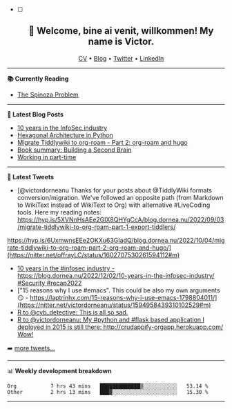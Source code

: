   - [ ] <h2 align="center">👋 Welcome, bine ai venit, willkommen! My name is Victor. </h2>
                            <p align="center">
                            <a href="https://dornea.nu/cv">CV</a> •
                            <a href="https://blog.dornea.nu">Blog</a> •
                            <a href="https://twitter.com/victordorneanu">Twitter</a> •
                            <a href="https://www.linkedin.com/in/victor-dorneanu/">LinkedIn</a> 
                            </p>

  <!--
  **dorneanu/dorneanu** is a ✨ _special_ ✨ repository because its `README.md` (this file) appears on your GitHub profile.

  Here are some ideas to get you started:

  - 🔭 I’m currently working on ...
  - 🌱 I’m currently learning ...
  - 👯 I’m looking to collaborate on ...
  - 🤔 I’m looking for help with ...
  - 💬 Ask me about ...
  - 📫 How to reach me: ...
  - 😄 Pronouns: ...
  - ⚡ Fun fact: ...
  -->

  ---

  **📚 Currently Reading**

  - [The Spinoza Problem](https://www.goodreads.com/book/show/12715691-the-spinoza-problem)

  ---

  **📝 Latest Blog Posts**

  <!-- BLOG-POST-LIST:START -->
- [10 years in the InfoSec industry](https://blog.dornea.nu/2022/12/02/10-years-in-the-infosec-industry/)
- [Hexagonal Architecture in Python](https://blog.dornea.nu/2022/10/24/hexagonal-architecture-in-python/)
- [Migrate Tiddlywiki to org-roam - Part 2: org-roam and hugo](https://blog.dornea.nu/2022/10/04/migrate-tiddlywiki-to-org-roam-part-2-org-roam-and-hugo/)
- [Book summary: Building a Second Brain](https://blog.dornea.nu/2022/09/27/book-summary-building-a-second-brain/)
- [Working in part-time](https://blog.dornea.nu/2022/09/16/working-in-part-time/)
<!-- BLOG-POST-LIST:END -->

  ---

  **📱 Latest Tweets**

  <!-- TWITTER:START -->
- [@victordorneanu Thanks for your posts about @TiddlyWiki formats conversion/migration. We&#39;ve followed an opposite path &lpar;from Markdown to WikiText instead of WikiText to Org&rpar; with alternative #LiveCoding tools. Here my reading notes:
https://hyp.is/5XVNnHsAEe2GIX8QHYgCcA/blog.dornea.nu/2022/09/03/migrate-tiddlywiki-to-org-roam-part-1-export-tiddlers/

https://hyp.is/6UxmwnsEEe2OKXu63GIadQ/blog.dornea.nu/2022/10/04/migrate-tiddlywiki-to-org-roam-part-2-org-roam-and-hugo/](https://nitter.net/offrayLC/status/1602707530261594112#m)
- [10 years in the #infosec industry - https://blog.dornea.nu/2022/12/02/10-years-in-the-infosec-industry/ #Security #recap2022](https://nitter.net/victordorneanu/status/1599016669854060544#m)
- [&quot;15 reasons why I use #emacs&quot;. This could be also my own arguments 😏 - https://laptrinhx.com/15-reasons-why-i-use-emacs-1798804011/](https://nitter.net/victordorneanu/status/1594958439310102529#m)
- [R to @cyb_detective: This is all so sad.](https://nitter.net/xchatty/status/1593729009099177989#m)
- [R to @victordorneanu: My #python and #flask based application I deployed in 2015 is still there: http://crudappify-orgapp.herokuapp.com/ Wow!](https://nitter.net/victordorneanu/status/1593555509612797955#m)
<!-- TWITTER:END -->

  ➡️ [more tweets...](https://twitter.com/victordorneanu)

  ---

  📊 **Weekly development breakdown**

  <!--START_SECTION:waka-->

```text
Org           7 hrs 43 mins   █████████████▒░░░░░░░░░░░   53.14 %
Other         2 hrs 13 mins   ███▓░░░░░░░░░░░░░░░░░░░░░   15.30 %
```

<!--END_SECTION:waka-->

  ---
